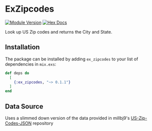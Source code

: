 # ExZipcodes

[![Module Version](https://img.shields.io/hexpm/v/ex_zipcodes.svg)](https://hex.pm/packages/ex_zipcodes)
[![Hex Docs](https://img.shields.io/badge/hex-docs-lightgreen.svg)](https://hexdocs.pm/ex_zipcodes/)

Look up US Zip codes and returns the City and State.

## Installation

The package can be installed by adding `ex_zipcodes` to your list of
dependencies in `mix.exs`:

```elixir
def deps do
  [
    {:ex_zipcodes, "~> 0.1.1"}
  ]
end
```

## Data Source

Uses a slimmed down version of the data provided in millbj9's
[US-Zip-Codes-JSON](https://github.com/millbj92/US-Zip-Codes-JSON) repository
